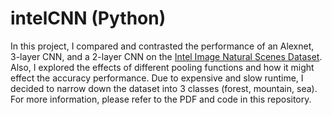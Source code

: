 # intelCNN (Python)
In this project, I compared and contrasted the performance of an Alexnet, 3-layer CNN, and a 2-layer CNN on the [Intel Image Natural Scenes Dataset](https://www.kaggle.com/puneet6060/intel-image-classification). Also, I explored the effects of different pooling functions and how it might effect the accuracy performance. Due to expensive and slow runtime, I decided to narrow down the dataset into 3 classes (forest, mountain, sea). For more information, please refer to the PDF and code in this repository. 
